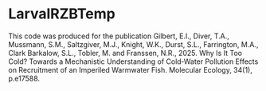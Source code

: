 # LarvalRZBTemp

This code was produced for the publication Gilbert, E.I., Diver, T.A., Mussmann, S.M., Saltzgiver, M.J., Knight, W.K., Durst, S.L., Farrington, M.A., Clark Barkalow, S.L., Tobler, M. and Franssen, N.R., 2025. Why Is It Too Cold? Towards a Mechanistic Understanding of Cold‐Water Pollution Effects on Recruitment of an Imperiled Warmwater Fish. Molecular Ecology, 34(1), p.e17588.
